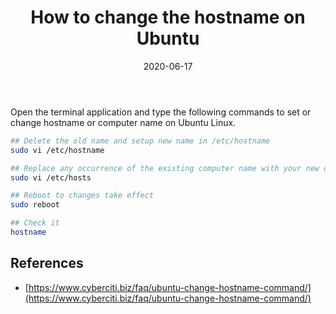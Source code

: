 ﻿---
title: "How to change the hostname on Ubuntu"
date: 2020-06-17
sidebar: 'auto'
tags:
 - Ubuntu
 - server-management
categories:
 - Tech
publish: True
meta:
  - property: og:description
    content: Open the terminal application and type the following commands to set....
  - property: og:image
    content: https://i.imgur.com/kE9cUUN.jpg
---

Open the terminal application and type the following commands to set or change hostname or computer name on Ubuntu Linux.

``` bash
## Delete the old name and setup new name in /etc/hostname
sudo vi /etc/hostname

## Replace any occurrence of the existing computer name with your new one.
sudo vi /etc/hosts

## Reboot to changes take effect 
sudo reboot

## Check it
hostname
```
## References
- [https://www.cyberciti.biz/faq/ubuntu-change-hostname-command/](https://www.cyberciti.biz/faq/ubuntu-change-hostname-command/)
